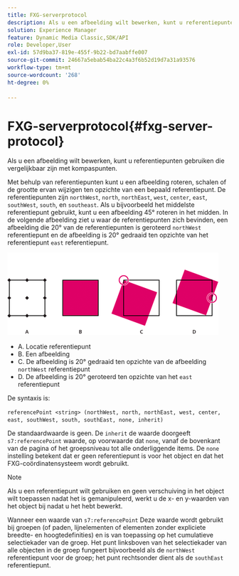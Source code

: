 ```yaml
---
title: FXG-serverprotocol
description: Als u een afbeelding wilt bewerken, kunt u referentiepunten gebruiken die vergelijkbaar zijn met kompaspunten.
solution: Experience Manager
feature: Dynamic Media Classic,SDK/API
role: Developer,User
exl-id: 57d9ba37-819e-455f-9b22-bd7aabffe007
source-git-commit: 24667a5ebab54ba22c4a3f6b52d19d7a31a93576
workflow-type: tm+mt
source-wordcount: '268'
ht-degree: 0%

---
```


# FXG-serverprotocol{#fxg-server-protocol}

Als u een afbeelding wilt bewerken, kunt u referentiepunten gebruiken die vergelijkbaar zijn met kompaspunten.

Met behulp van referentiepunten kunt u een afbeelding roteren, schalen of de grootte ervan wijzigen ten opzichte van een bepaald referentiepunt. De referentiepunten zijn `northWest`, `north`, `northEast`, `west`, `center`, `east`, `southWest`, `south`, en `southeast`. Als u bijvoorbeeld het middelste referentiepunt gebruikt, kunt u een afbeelding 45° roteren in het midden. In de volgende afbeelding ziet u waar de referentiepunten zich bevinden, een afbeelding die 20° van de referentiepunten is geroteerd `northWest` referentiepunt en de afbeelding is 20° gedraaid ten opzichte van het referentiepunt `east` referentiepunt.

![Afbeelding referentiepunten](assets/wp_ref_points.png)

* A. Locatie referentiepunt
* B. Een afbeelding
* C. De afbeelding is 20° gedraaid ten opzichte van de afbeelding `northWest` referentiepunt
* D. De afbeelding is 20° geroteerd ten opzichte van het `east` referentiepunt

De syntaxis is:

`referencePoint <string> (northWest, north, northEast, west, center, east, southWest, south, southEast, none, inherit)`

De standaardwaarde is geen. De `inherit` de waarde doorgeeft `s7:referencePoint` waarde, op voorwaarde dat `none`, vanaf de bovenkant van de pagina of het groepsniveau tot alle onderliggende items. De `none` instelling betekent dat er geen referentiepunt is voor het object en dat het FXG-coördinatensysteem wordt gebruikt.

>[!NOTE]
>
>Als u een referentiepunt wilt gebruiken en geen verschuiving in het object wilt toepassen nadat het is gemanipuleerd, werkt u de x- en y-waarden van het object bij nadat u het hebt bewerkt.

Wanneer een waarde van `s7:referencePoint` Deze waarde wordt gebruikt bij groepen (of paden, lijnelementen of elementen zonder expliciete breedte- en hoogtedefinities) en is van toepassing op het cumulatieve selectiekader van de groep. Het punt linksboven van het selectiekader van alle objecten in de groep fungeert bijvoorbeeld als de `northWest` referentiepunt voor de groep; het punt rechtsonder dient als de `southEast` referentiepunt.
